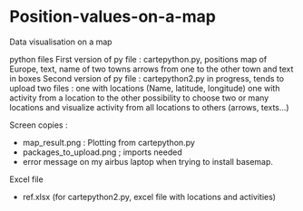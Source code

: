 # Position-values-on-a-map
Data visualisation on a map

python files
First version of py file  : cartepython.py, positions map of Europe, text, name of two towns arrows from one to the other town and text in boxes
Second version of py file : cartepython2.py in progress, tends to upload two files : one with locations (Name, latitude, longitude)
                                                                                     one with activity from a location to the other 
                            possibility to choose two or many locations and visualize activity from all locations to others (arrows, texts...)

Screen copies :
- map_result.png : Plotting from cartepython.py
- packages_to_upload.png ; imports needed
- error message on my airbus laptop when trying to install basemap.

Excel file
- ref.xlsx (for cartepython2.py, excel file with locations and activities)
                           

